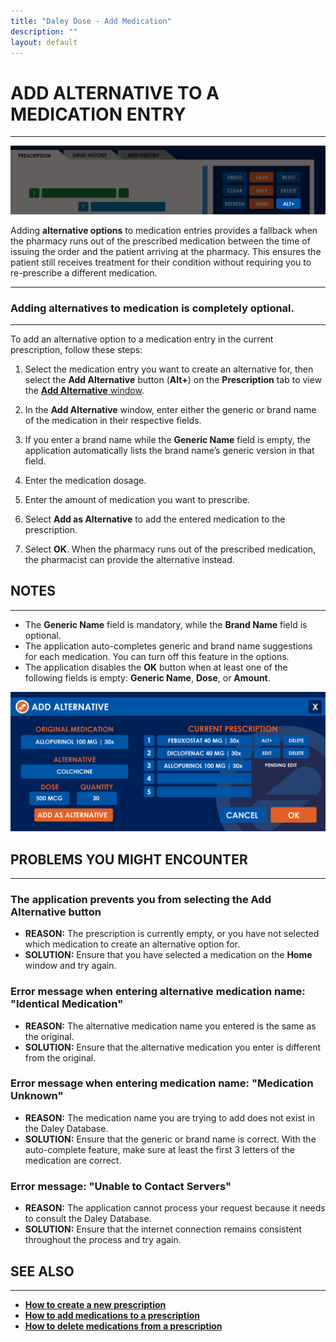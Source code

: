 ```yaml
---
title: "Daley Dose - Add Medication"
description: ""
layout: default
---
```


# **ADD ALTERNATIVE TO A MEDICATION ENTRY**
---

![Daley Dose Add Alternative](/assets/images/daley-dose-home-window-parts-alt.png)

Adding **alternative options** to medication entries provides a fallback when the pharmacy runs out of the prescribed medication between the time of issuing the order and the patient arriving at the pharmacy. This ensures the patient still receives treatment for their condition without requiring you to re-prescribe a different medication.

---
### Adding alternatives to medication is completely optional.
---

To add an alternative option to a medication entry in the current prescription, follow these steps:

1. Select the medication entry you want to create an alternative for, then select the **Add Alternative** button (**Alt+**) on the **Prescription** tab to view the [**Add Alternative** window](/daleydose/window-add-alternative).

2. In the **Add Alternative** window, enter either the generic or brand name of the medication in their respective fields.

3. If you enter a brand name while the **Generic Name** field is empty, the application automatically lists the brand name’s generic version in that field.
  

4. Enter the medication dosage.

5. Enter the amount of medication you want to prescribe.

6. Select **Add as Alternative** to add the entered medication to the prescription.

7. Select **OK**.
   When the pharmacy runs out of the prescribed medication, the pharmacist can provide the alternative instead.

## **NOTES**
---
- The **Generic Name** field is mandatory, while the **Brand Name** field is optional.
- The application auto-completes generic and brand name suggestions for each medication. You can turn off this feature in the options.
- The application disables the **OK** button when at least one of the following fields is empty: **Generic Name**, **Dose**, or **Amount**.

![Daley Dose user interface screenshot](/assets/images/daley-dose-add-alts-window.png)

## **PROBLEMS YOU MIGHT ENCOUNTER**  
---
### The application prevents you from selecting the **Add Alternative** button  
- **REASON:** The prescription is currently empty, or you have not selected which medication to create an alternative option for.  
- **SOLUTION:** Ensure that you have selected a medication on the **Home** window and try again.

### Error message when entering alternative medication name: **"Identical Medication"**  
- **REASON:** The alternative medication name you entered is the same as the original.  
- **SOLUTION:** Ensure that the alternative medication you enter is different from the original.
  
### Error message when entering medication name: **"Medication Unknown"**  
- **REASON:** The medication name you are trying to add does not exist in the Daley Database.  
- **SOLUTION:** Ensure that the generic or brand name is correct. With the auto-complete feature, make sure at least the first 3 letters of the medication are correct.

### Error message: **"Unable to Contact Servers"**  
- **REASON:** The application cannot process your request because it needs to consult the Daley Database.  
- **SOLUTION:** Ensure that the internet connection remains consistent throughout the process and try again.

## **SEE ALSO**
---
- [**How to create a new prescription**](/daleydose/prescription-create-new)
- [**How to add medications to a prescription**](/daleydose/prescription-add-meds)
- [**How to delete medications from a prescription**](/daleydose/prescription-delete-meds) 
